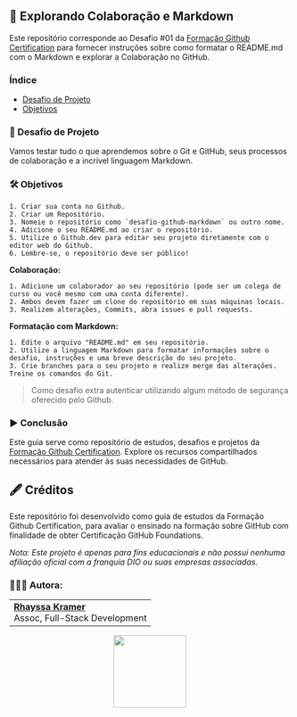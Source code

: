 ## 🐙 Explorando Colaboração e Markdown

Este repositório corresponde ao Desafio #01 da [Formação Github Certification](https://web.dio.me/track/formacao-github-certification) para fornecer instruções sobre como formatar o README.md com o Markdown e explorar a Colaboração no GitHub.

### Índice
- [Desafio de Projeto](https://github.com/rhayssakramer/formacao-github-certification/edit/main/Desafio%2301-Explorando-Colabora%C3%A7%C3%A3o-Markdown/README.md#-desafio-de-projeto)
- [Objetivos](https://github.com/rhayssakramer/formacao-github-certification/edit/main/Desafio%2301-Explorando-Colabora%C3%A7%C3%A3o-Markdown/README.md#%EF%B8%8F-objetivos)

### 🎯 Desafio de Projeto
Vamos testar tudo o que aprendemos sobre o Git e GitHub, seus processos de colaboração e a incrível linguagem Markdown.

### 🛠️ Objetivos
```
1. Criar sua conta no Github.
2. Criar um Repositório.
3. Nomeie o repositório como `desafio-github-markdown` ou outro nome.
4. Adicione o seu README.md ao criar o repositório.
5. Utilize o Github.dev para editar seu projeto diretamente com o editor web do Github.
6. Lembre-se, o repositório deve ser público!
```

**Colaboração:**
```
1. Adicione um colaborador ao seu repositório (pode ser um colega de curso ou você mesmo com uma conta diferente).
2. Ambos devem fazer um clone do repositório em suas máquinas locais.
3. Realizem alterações, Commits, abra issues e pull requests.
```

**Formatação com Markdown:**
```
1. Edite o arquivo "README.md" em seu repositório.
2. Utilize a linguagem Markdown para formatar informações sobre o desafio, instruções e uma breve descrição do seu projeto.
3. Crie branches para o seu projeto e realize merge das alterações. Treine os comandos do Git.
```

>Como desafio extra autenticar utilizando algum método de segurança oferecido pelo Github.

### ▶️ Conclusão
Este guia serve como repositório de estudos, desafios e projetos da [Formação Github Certification](https://web.dio.me/track/formacao-github-certification). Explore os recursos compartilhados necessários para atender às suas necessidades de GitHub.

## 🖋️ Créditos
Este repositório foi desenvolvido como guia de estudos da Formação Github Certification, para avaliar o ensinado na formação sobre GitHub com finalidade de obter Certificação GitHub Foundations.

*Nota: Este projeto é apenas para fins educacionais e não possui nenhuma afiliação oficial com a franquia DIO ou suas empresas associadas.*

### 👩🏼‍💻 Autora:
<table style="border=0">
  <tr>
    <td align="left">
      <a href="https://github.com/rhayssakramer">
        <span><b>Rhayssa Kramer</b></span>
      </a>
      <br>
      <span>Assoc, Full-Stack Development</span>
    </td>
  </tr>
</table>

<div align="center"><a href="https://github.com/rhayssakramer"><img src="https://github.com/user-attachments/assets/27f933bf-6bb5-418d-aa0f-842b65185a82" width="130"></a></div>
